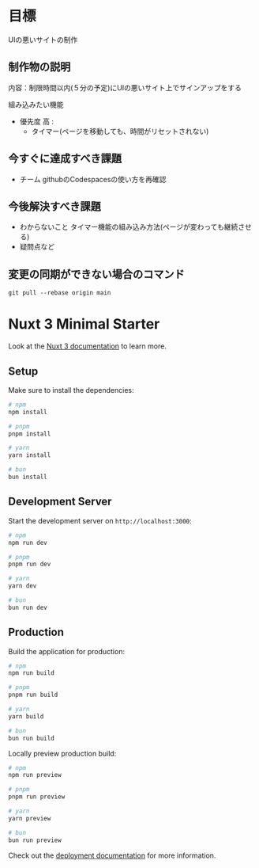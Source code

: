 # 目標
UIの悪いサイトの制作

## 制作物の説明
内容：制限時間以内(５分の予定)にUIの悪いサイト上でサインアップをする

組み込みたい機能
- 優先度 高 :
    - タイマー(ページを移動しても、時間がリセットされない)



## 今すぐに達成すべき課題
- チーム
githubのCodespacesの使い方を再確認
## 今後解決すべき課題

- わからないこと
タイマー機能の組み込み方法(ページが変わっても継続させる)
- 疑問点など

## 変更の同期ができない場合のコマンド
    git pull --rebase origin main

# Nuxt 3 Minimal Starter

Look at the [Nuxt 3 documentation](https://nuxt.com/docs/getting-started/introduction) to learn more.

## Setup

Make sure to install the dependencies:

```bash
# npm
npm install

# pnpm
pnpm install

# yarn
yarn install

# bun
bun install
```

## Development Server

Start the development server on `http://localhost:3000`:

```bash
# npm
npm run dev

# pnpm
pnpm run dev

# yarn
yarn dev

# bun
bun run dev
```

## Production

Build the application for production:

```bash
# npm
npm run build

# pnpm
pnpm run build

# yarn
yarn build

# bun
bun run build
```

Locally preview production build:

```bash
# npm
npm run preview

# pnpm
pnpm run preview

# yarn
yarn preview

# bun
bun run preview
```

Check out the [deployment documentation](https://nuxt.com/docs/getting-started/deployment) for more information.
